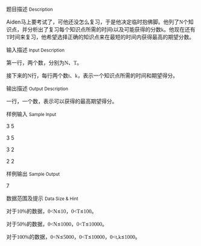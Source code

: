 <div class="panel panel-default">
<div class="area-title">
<span>
题目描述
<small>Description</small>
</span></div>
<div class="panel-body">

<p>Aiden<span style="">马上要考试了，可他还没怎么复习，于是他决定临时抱佛脚。他列了</span><span style="font-family: 'Times New Roman';">N</span><span style="">个知识点，并分析出了复习每个知识点所需的时间</span><span style="font-family: 'Times New Roman';">t</span><span style="">以及可能获得的分数</span><span style="font-family: 'Times New Roman';">k</span><span style="">。他现在还有</span><span style="font-family: 'Times New Roman';">T</span><span style="">时间来复习，他希望选择正确的知识点来在最短的时间内获得最高的期望分数。</span></p>

</div>
</div>

<div class="panel panel-default">
<div class="area-title">
<span>
输入描述
<small>Input Description</small>
</span></div>
<div class="panel-body">
<p>第一行，两个数，分别为<span style="font-family: 'Times New Roman';">N</span><span style="">、</span><span style="font-family: 'Times New Roman';">T</span><span style="">。</span></p>
<p>接下来的<span style="font-family: 'Times New Roman';">N</span><span style="">行，每行两个数</span><span style="font-family: 'Times New Roman';">t</span><span style="">、</span><span style="font-family: 'Times New Roman';">k</span><span style="">，表示一个知识点所需的时间和期望得分。</span></p>

</div>
</div>
<div  class="panel panel-default">
<div class="area-title">
<span>
输出描述
<small>Output Description</small>
</span></div>
<div class="panel-body">

<p class="p0">一行，一个数，表示可以获得的最高期望得分。</p>

</div>
</div>


<div class="panel panel-default">
<div class="area-title">
<span>
样例输入
<small>Sample Input</small>
</span></div>
<div class="panel-body">
<p>3 5</p>
<p>3 5</p>
<p>3 2</p>
<p>2 2</p>

</div>
</div>

<div class="panel panel-default">
<div class="area-title">
<span>
样例输出
<small>Sample Output</small>
</span></div>
<div class="panel-body">
<p>7</p>

</div>
</div>

<div class="panel panel-default">
<div class="area-title">
<span>
数据范围及提示
<small>Data Size & Hint</small>
</span></div>
<div class="panel-body">
<div>
<p>对于<span style="font-family: 'Times New Roman';">10%</span><span style="">的数据，</span><span style="font-family: 'Times New Roman';">0&lt;N</span><span style="">≤</span><span style="font-family: 'Times New Roman';">10</span><span style="">，</span><span style="font-family: 'Times New Roman';">0&lt;T</span><span style="">≤</span><span style="font-family: 'Times New Roman';">100</span><span style="">。</span></p>
<p>对于<span style="font-family: 'Times New Roman';">50%</span><span style="">的数据，</span><span style="font-family: 'Times New Roman';">0&lt;N</span><span style="">≤</span><span style="font-family: 'Times New Roman';">1000</span><span style="">，</span><span style="font-family: 'Times New Roman';">0&lt;T</span><span style="">≤</span><span style="font-family: 'Times New Roman';">10000</span><span style="">。</span></p>
<p>对于<span style="font-family: 'Times New Roman';">100%</span><span style="">的数据，</span><span style="font-family: 'Times New Roman';">0&lt;N</span><span style="">≤</span><span style="font-family: 'Times New Roman';">5000</span><span style="">，</span><span style="font-family: 'Times New Roman';">0&lt;T</span><span style="">≤</span><span style="font-family: 'Times New Roman';">10000</span><span style="">，</span><span style="font-family: 'Times New Roman';">0&lt;t,k</span><span style="">≤</span><span style="font-family: 'Times New Roman';">1000</span><span style="">。</span></p>
</div>
</div>
</div>